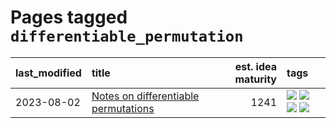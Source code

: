 # Pages tagged `differentiable_permutation`

|last_modified|title|est. idea maturity|tags
|:---|:---|---:|:---|
|2023-08-02|[Notes on differentiable permutations](../differentiable_permutations.md)|1241|[![](https://img.shields.io/badge/tag-differentiable_permutation-cd61a2)](../tags/differentiable_permutation.md) [![](https://img.shields.io/badge/tag-experimental-496a1)](../tags/experimental.md) [![](https://img.shields.io/badge/tag-interpretability-95c41e)](../tags/interpretability.md) [![](https://img.shields.io/badge/tag-regularization-6a13a1)](../tags/regularization.md)|